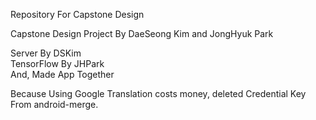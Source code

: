 Repository For Capstone Design  

Capstone Design Project By DaeSeong Kim and JongHyuk Park  

Server By DSKim  
TensorFlow By JHPark  
And, Made App Together  

Because Using Google Translation costs money, deleted Credential Key From android-merge.
